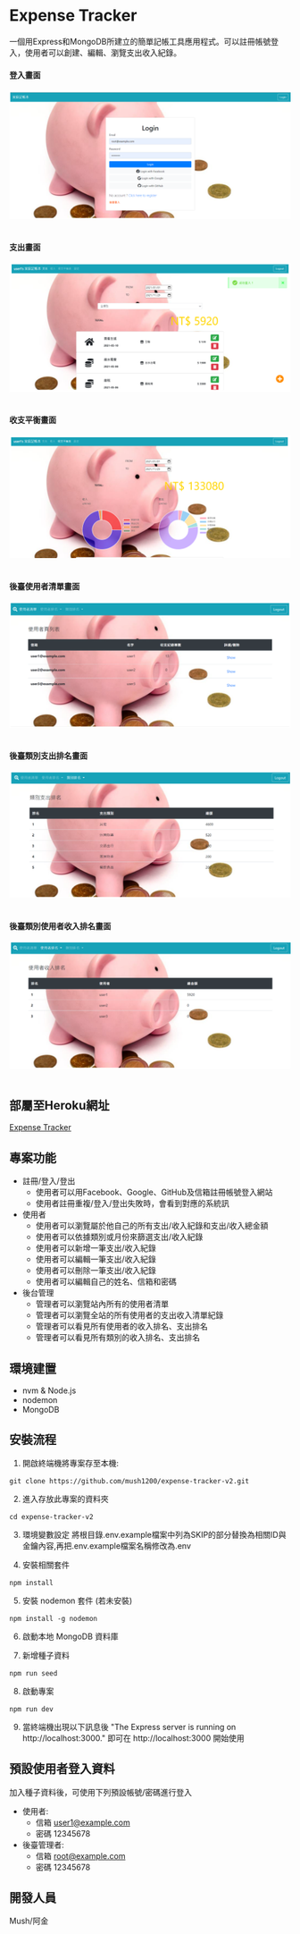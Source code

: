 # Expense Tracker
一個用Express和MongoDB所建立的簡單記帳工具應用程式。可以註冊帳號登入，使用者可以創建、編輯、瀏覽支出收入紀錄。

#### 登入畫面
![login image](https://github.com/mush1200/expense-tracker-v2/blob/main/public/images/expenseTracker%E7%99%BB%E5%85%A5%E7%95%AB%E9%9D%A2.png)
<br/><br/>

#### 支出畫面
![balance image](https://github.com/mush1200/expense-tracker-v2/blob/main/public/images/expenseTracker%E6%94%AF%E5%87%BA%E7%95%AB%E9%9D%A2.png)
<br/><br/>

#### 收支平衡畫面
![balance image](https://github.com/mush1200/expense-tracker-v2/blob/main/public/images/expenseTracker%E6%94%B6%E6%94%AF%E5%B9%B3%E8%A1%A1%E7%95%AB%E9%9D%A2.png)
<br/><br/>

#### 後臺使用者清單畫面
![balance image](https://github.com/mush1200/expense-tracker-v2/blob/main/public/images/expenseTracker%E5%BE%8C%E8%87%BA%E4%BD%BF%E7%94%A8%E8%80%85%E6%B8%85%E5%96%AE.png)
<br/><br/>

#### 後臺類別支出排名畫面
![balance image](https://github.com/mush1200/expense-tracker-v2/blob/main/public/images/expenseTracker%E5%BE%8C%E8%87%BA%E9%A1%9E%E5%88%A5%E6%94%AF%E5%87%BA%E6%8E%92%E5%90%8D.png)
<br/><br/>

#### 後臺類別使用者收入排名畫面
![balance image](https://github.com/mush1200/expense-tracker-v2/blob/main/public/images/expenseTracker%E5%BE%8C%E8%87%BA%E4%BD%BF%E7%94%A8%E8%80%85%E6%94%B6%E5%85%A5%E6%8E%92%E5%90%8D.png)
<br/><br/>

## 部屬至Heroku網址
[Expense Tracker](https://rocky-atoll-48620.herokuapp.com/users/login)

## 專案功能
- 註冊/登入/登出
  - 使用者可以用Facebook、Google、GitHub及信箱註冊帳號登入網站
  - 使用者註冊重複/登入/登出失敗時，會看到對應的系統訊
- 使用者
  - 使用者可以瀏覽屬於他自己的所有支出/收入紀錄和支出/收入總金額
  - 使用者可以依據類別或月份來篩選支出/收入紀錄
  - 使用者可以新增一筆支出/收入紀錄
  - 使用者可以編輯一筆支出/收入紀錄
  - 使用者可以刪除一筆支出/收入紀錄
  - 使用者可以編輯自己的姓名、信箱和密碼
- 後台管理
  - 管理者可以瀏覽站內所有的使用者清單
  - 管理者可以瀏覽全站的所有使用者的支出收入清單紀錄
  - 管理者可以看見所有使用者的收入排名、支出排名
  - 管理者可以看見所有類別的收入排名、支出排名


## 環境建置
* nvm & Node.js
* nodemon
* MongoDB

## 安裝流程
1. 開啟終端機將專案存至本機:
```
git clone https://github.com/mush1200/expense-tracker-v2.git
```
2. 進入存放此專案的資料夾
```
cd expense-tracker-v2
```
3. 環境變數設定
將根目錄.env.example檔案中列為SKIP的部分替換為相關ID與金鑰內容,再把.env.example檔案名稱修改為.env 

4. 安裝相關套件
```
npm install
```
5. 安裝 nodemon 套件 (若未安裝)
```
npm install -g nodemon
```
6. 啟動本地 MongoDB 資料庫

7. 新增種子資料
```
npm run seed
```
8. 啟動專案
```
npm run dev
```
9. 當終端機出現以下訊息後 "The Express server is running on http://localhost:3000."
即可在 http://localhost:3000 開始使用


## 預設使用者登入資料
加入種子資料後，可使用下列預設帳號/密碼進行登入
- 使用者: 
  - 信箱 user1@example.com
  - 密碼 12345678
- 後臺管理者: 
  - 信箱 root@example.com
  - 密碼 12345678

## 開發人員
Mush/阿金
